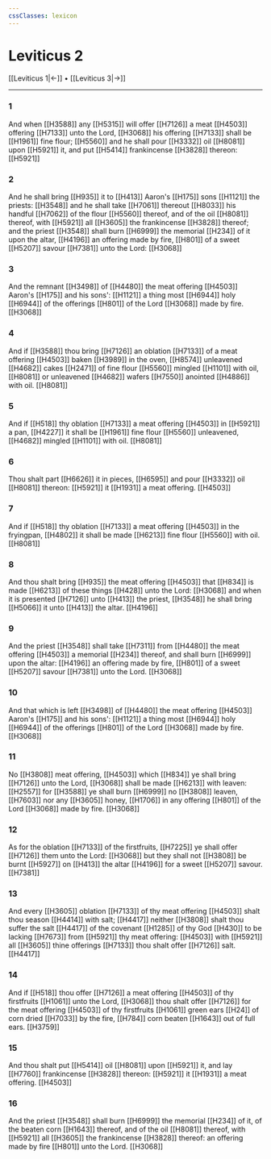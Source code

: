 ```yaml
---
cssClasses: lexicon
---
```

# Leviticus 2

[[Leviticus 1|←]] • [[Leviticus 3|→]]

---

### 1
And when [[H3588]] any [[H5315]] will offer [[H7126]] a meat [[H4503]] offering [[H7133]] unto the Lord, [[H3068]] his offering [[H7133]] shall be [[H1961]] fine flour; [[H5560]] and he shall pour [[H3332]] oil [[H8081]] upon [[H5921]] it, and put [[H5414]] frankincense [[H3828]] thereon: [[H5921]]

### 2
And he shall bring [[H935]] it to [[H413]] Aaron's [[H175]] sons [[H1121]] the priests: [[H3548]] and he shall take [[H7061]] thereout [[H8033]] his handful [[H7062]] of the flour [[H5560]] thereof, and of the oil [[H8081]] thereof, with [[H5921]] all [[H3605]] the frankincense [[H3828]] thereof; and the priest [[H3548]] shall burn [[H6999]] the memorial [[H234]] of it upon the altar, [[H4196]] an offering made by fire, [[H801]] of a sweet [[H5207]] savour [[H7381]] unto the Lord: [[H3068]]

### 3
And the remnant [[H3498]] of [[H4480]] the meat offering [[H4503]] Aaron's [[H175]] and his sons': [[H1121]] a thing most [[H6944]] holy [[H6944]] of the offerings [[H801]] of the Lord [[H3068]] made by fire. [[H3068]]

### 4
And if [[H3588]] thou bring [[H7126]] an oblation [[H7133]] of a meat offering [[H4503]] baken [[H3989]] in the oven, [[H8574]] unleavened [[H4682]] cakes [[H2471]] of fine flour [[H5560]] mingled [[H1101]] with oil, [[H8081]] or unleavened [[H4682]] wafers [[H7550]] anointed [[H4886]] with oil. [[H8081]]

### 5
And if [[H518]] thy oblation [[H7133]] a meat offering [[H4503]] in [[H5921]] a pan, [[H4227]] it shall be [[H1961]] fine flour [[H5560]] unleavened, [[H4682]] mingled [[H1101]] with oil. [[H8081]]

### 6
Thou shalt part [[H6626]] it in pieces, [[H6595]] and pour [[H3332]] oil [[H8081]] thereon: [[H5921]] it [[H1931]] a meat offering. [[H4503]]

### 7
And if [[H518]] thy oblation [[H7133]] a meat offering [[H4503]] in the fryingpan, [[H4802]] it shall be made [[H6213]] fine flour [[H5560]] with oil. [[H8081]]

### 8
And thou shalt bring [[H935]] the meat offering [[H4503]] that [[H834]] is made [[H6213]] of these things [[H428]] unto the Lord: [[H3068]] and when it is presented [[H7126]] unto [[H413]] the priest, [[H3548]] he shall bring [[H5066]] it unto [[H413]] the altar. [[H4196]]

### 9
And the priest [[H3548]] shall take [[H7311]] from [[H4480]] the meat offering [[H4503]] a memorial [[H234]] thereof, and shall burn [[H6999]] upon the altar: [[H4196]] an offering made by fire, [[H801]] of a sweet [[H5207]] savour [[H7381]] unto the Lord. [[H3068]]

### 10
And that which is left [[H3498]] of [[H4480]] the meat offering [[H4503]] Aaron's [[H175]] and his sons': [[H1121]] a thing most [[H6944]] holy [[H6944]] of the offerings [[H801]] of the Lord [[H3068]] made by fire. [[H3068]]

### 11
No [[H3808]] meat offering, [[H4503]] which [[H834]] ye shall bring [[H7126]] unto the Lord, [[H3068]] shall be made [[H6213]] with leaven: [[H2557]] for [[H3588]] ye shall burn [[H6999]] no [[H3808]] leaven, [[H7603]] nor any [[H3605]] honey, [[H1706]] in any offering [[H801]] of the Lord [[H3068]] made by fire. [[H3068]]

### 12
As for the oblation [[H7133]] of the firstfruits, [[H7225]] ye shall offer [[H7126]] them unto the Lord: [[H3068]] but they shall not [[H3808]] be burnt [[H5927]] on [[H413]] the altar [[H4196]] for a sweet [[H5207]] savour. [[H7381]]

### 13
And every [[H3605]] oblation [[H7133]] of thy meat offering [[H4503]] shalt thou season [[H4414]] with salt; [[H4417]] neither [[H3808]] shalt thou suffer the salt [[H4417]] of the covenant [[H1285]] of thy God [[H430]] to be lacking [[H7673]] from [[H5921]] thy meat offering: [[H4503]] with [[H5921]] all [[H3605]] thine offerings [[H7133]] thou shalt offer [[H7126]] salt. [[H4417]]

### 14
And if [[H518]] thou offer [[H7126]] a meat offering [[H4503]] of thy firstfruits [[H1061]] unto the Lord, [[H3068]] thou shalt offer [[H7126]] for the meat offering [[H4503]] of thy firstfruits [[H1061]] green ears [[H24]] of corn dried [[H7033]] by the fire, [[H784]] corn beaten [[H1643]] out of full ears. [[H3759]]

### 15
And thou shalt put [[H5414]] oil [[H8081]] upon [[H5921]] it, and lay [[H7760]] frankincense [[H3828]] thereon: [[H5921]] it [[H1931]] a meat offering. [[H4503]]

### 16
And the priest [[H3548]] shall burn [[H6999]] the memorial [[H234]] of it, of the beaten corn [[H1643]] thereof, and of the oil [[H8081]] thereof, with [[H5921]] all [[H3605]] the frankincense [[H3828]] thereof: an offering made by fire [[H801]] unto the Lord. [[H3068]]